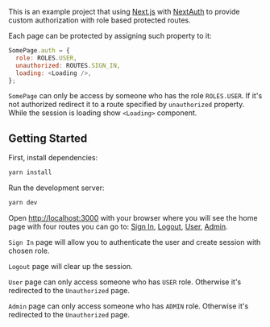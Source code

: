This is an example project that using [Next.js](https://nextjs.org/) with [NextAuth](https://next-auth.js.org/) to provide custom authorization with role based protected routes.

Each page can be protected by assigning such property to it:

```js
SomePage.auth = {
  role: ROLES.USER,
  unauthorized: ROUTES.SIGN_IN,
  loading: <Loading />,
};
```

`SomePage` can only be access by someone who has the role `ROLES.USER`. If it's not authorized redirect it to a route specified by `unauthorized` property. While the session is loading show `<Loading>` component. 

## Getting Started

First, install dependencies:

```bash
yarn install
```

Run the development server:

```bash
yarn dev
```

Open [http://localhost:3000](http://localhost:3000) with your browser where you will see the home page with four routes you can go to: [Sign In](http://localhost:3000/signIn), [Logout](http://localhost:3000/logout), [User](http://localhost:3000/user), [Admin](http://localhost:3000/admin).

`Sign In` page will allow you to authenticate the user and create session with chosen role.

`Logout` page will clear up the session.

`User` page can only access someone who has `USER` role. Otherwise it's redirected to the `Unauthorized` page.

`Admin` page can only access someone who has `ADMIN` role. Otherwise it's redirected to the `Unauthorized` page.
